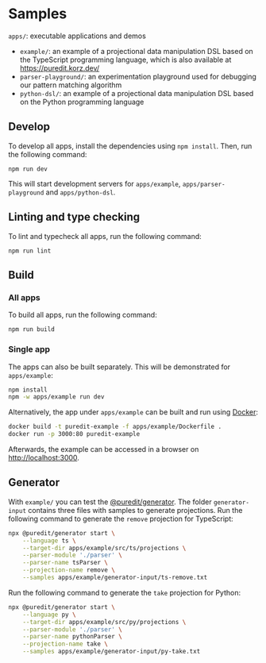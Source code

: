 # Samples

`apps/`: executable applications and demos
- `example/`: an example of a projectional data manipulation DSL based on the TypeScript programming language, which is also available at <https://puredit.korz.dev/>
- `parser-playground/`: an experimentation playground used for debugging our pattern matching algorithm
- `python-dsl/`: an example of a projectional data manipulation DSL based on the Python programming language


## Develop
To develop all apps, install the dependencies using `npm install`.
Then, run the following command:

```
npm run dev
```

This will start development servers for `apps/example`, `apps/parser-playground` and `apps/python-dsl`.

## Linting and type checking
To lint and typecheck all apps, run the following command:

```
npm run lint
```

## Build
### All apps
To build all apps, run the following command:

```
npm run build
```

### Single app
The apps can also be built separately. This will be demonstrated for `apps/example`:

```sh
npm install
npm -w apps/example run dev
```

Alternatively, the app under `apps/example` can be built and run using [Docker](https://docs.docker.com/):

```sh
docker build -t puredit-example -f apps/example/Dockerfile .
docker run -p 3000:80 puredit-example
```

Afterwards, the example can be accessed in a browser on <http://localhost:3000>.

## Generator
With `example/` you can test the [@puredit/generator](https://github.com/puredit/generator). The folder `generator-input` contains three files with samples to generate projections. Run the following command to generate the `remove` projection for TypeScript:

```sh
npx @puredit/generator start \
    --language ts \
    --target-dir apps/example/src/ts/projections \
    --parser-module './parser' \
    --parser-name tsParser \
    --projection-name remove \
    --samples apps/example/generator-input/ts-remove.txt
```

Run the following command to generate the `take` projection for Python:
```sh
npx @puredit/generator start \
    --language py \
    --target-dir apps/example/src/py/projections \
    --parser-module './parser' \
    --parser-name pythonParser \
    --projection-name take \
    --samples apps/example/generator-input/py-take.txt
```

